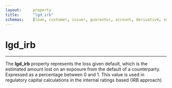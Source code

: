 ```yaml
---
layout:     property
title:      "lgd_irb"
schemas:    [loan, customer, issuer, guarantor, account, derivative, security]
---
```


# lgd_irb

---

The **lgd_irb** property represents the loss given default, which is the estimated amount lost on an exposure from the default of a counterparty. Expressed as a percentage between 0 and 1. This value is used in regulatory capital calculations in the internal ratings based (IRB approach)
